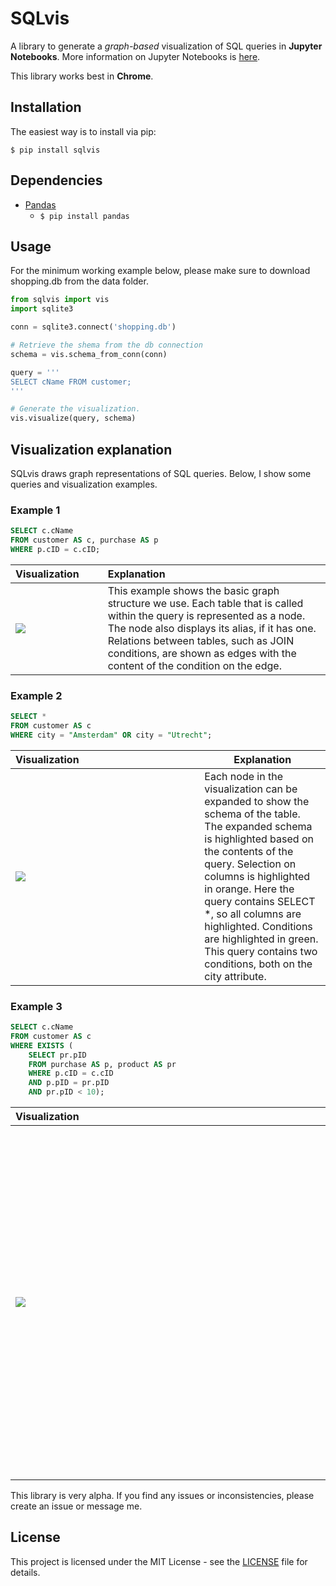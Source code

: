 # SQLvis

A library to generate a *graph-based* visualization of SQL queries in **Jupyter Notebooks**. More information on Jupyter Notebooks is [here](https://jupyter.org).

This library works best in **Chrome**.

## Installation

The easiest way is to install via pip:

```
$ pip install sqlvis
```



## Dependencies

* [Pandas](https://github.com/pandas-dev/pandas) 
  * ```$ pip install pandas```



## Usage

For the minimum working example below, please make sure to download shopping.db from the data folder. 

```python
from sqlvis import vis
import sqlite3

conn = sqlite3.connect('shopping.db')
```

```python
# Retrieve the shema from the db connection
schema = vis.schema_from_conn(conn)

```
```python
query = '''
SELECT cName FROM customer;
'''

# Generate the visualization.
vis.visualize(query, schema)
```



## Visualization explanation

SQLvis draws graph representations of SQL queries. Below, I show some queries and visualization examples.

### Example 1


```sql
SELECT c.cName 
FROM customer AS c, purchase AS p 
WHERE p.cID = c.cID;
```
| Visualization&nbsp;&nbsp;&nbsp;&nbsp;&nbsp;&nbsp;&nbsp;| Explanation                                                  |
| ------------------------------------------------------------ | :----------------------------------------------------------- |
| <img src="https://github.com/Giraphne/SQLvis/raw/main/images/node_join_alias.png"> | This example shows the basic graph structure we use. Each table that is called within the query is represented as a node. The node also displays its alias, if it has one. Relations between tables, such as JOIN conditions, are shown as edges with the content of the condition on the edge. |

### Example 2

```sql
SELECT * 
FROM customer AS c 
WHERE city = "Amsterdam" OR city = "Utrecht";
```


| Visualization&nbsp;&nbsp;&nbsp;&nbsp;&nbsp;&nbsp;&nbsp;&nbsp;&nbsp;&nbsp;&nbsp;&nbsp;&nbsp;&nbsp;&nbsp;&nbsp;&nbsp;&nbsp;&nbsp;&nbsp;&nbsp;&nbsp;&nbsp;&nbsp;&nbsp;&nbsp;&nbsp;&nbsp;&nbsp;&nbsp;&nbsp;&nbsp;&nbsp;&nbsp;&nbsp;&nbsp;&nbsp;&nbsp;&nbsp;&nbsp;&nbsp;&nbsp;&nbsp;| Explanation                                                  |
| ------------------------------------------------------------ | ------------------------------------------------------------ |
| <img src="https://github.com/Giraphne/SQLvis/raw/main/images/selection_condition.png"> | Each node in the visualization can be expanded to show the schema of the table. The expanded schema is highlighted based on the contents of the query. Selection on columns is highlighted in orange. Here the query contains SELECT *, so all columns are highlighted. Conditions are highlighted in green. This query contains two conditions, both on the city attribute. |

### Example 3


```sql
SELECT c.cName 
FROM customer AS c 
WHERE EXISTS (
    SELECT pr.pID 
    FROM purchase AS p, product AS pr 
    WHERE p.cID = c.cID 
    AND p.pID = pr.pID 
    AND pr.pID < 10);
```
| Visualization&nbsp;&nbsp;&nbsp;&nbsp;&nbsp;&nbsp;&nbsp;&nbsp;&nbsp;&nbsp;&nbsp;&nbsp;&nbsp;&nbsp;&nbsp;&nbsp;&nbsp;&nbsp;&nbsp;&nbsp;&nbsp;&nbsp;&nbsp;&nbsp;&nbsp;&nbsp;&nbsp;&nbsp;&nbsp;&nbsp;&nbsp;&nbsp;&nbsp;&nbsp;&nbsp;&nbsp;&nbsp;&nbsp;&nbsp;&nbsp;&nbsp;&nbsp;&nbsp;&nbsp;&nbsp;&nbsp;&nbsp;&nbsp;&nbsp;&nbsp;&nbsp;&nbsp;&nbsp;&nbsp;&nbsp;&nbsp;&nbsp;&nbsp;&nbsp;&nbsp;&nbsp;&nbsp;&nbsp;&nbsp;&nbsp;&nbsp;&nbsp;&nbsp;&nbsp;&nbsp;&nbsp;&nbsp;&nbsp;&nbsp;&nbsp;&nbsp;&nbsp;&nbsp;&nbsp;&nbsp;&nbsp;&nbsp;&nbsp;&nbsp;&nbsp;&nbsp;&nbsp;&nbsp;&nbsp;&nbsp; | Explanation                                                  |
| ------------------------------------------------------------ | ------------------------------------------------------------ |
| <img src="https://github.com/Giraphne/SQLvis/raw/main/images/subquery.png"> | This visualization displays a subquery. The two tables in the subquery are purchase and product. You can see that these are wrapped in a colored rectangle. The visualization can als represent nesting on higher levels. The deeper the nesting, the darker the color. |



This library is very alpha. If you find any issues or inconsistencies, please create an issue or message me.



## License

This project is licensed under the MIT License - see the [LICENSE](LICENSE) file for details.
